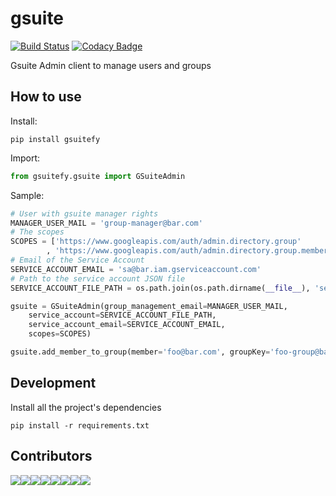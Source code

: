 # gsuite

[![Build Status](https://travis-ci.org/marcosvidolin/gsuitefy.svg?branch=master)](https://travis-ci.org/marcosvidolin/gsuitefy) [![Codacy Badge](https://api.codacy.com/project/badge/Grade/ff1fcd33e0c0461f8aac31250b64b9ac)](https://www.codacy.com/manual/marcosvidolin/gsuitefy?utm_source=github.com&amp;utm_medium=referral&amp;utm_content=marcosvidolin/gsuitefy&amp;utm_campaign=Badge_Grade)

Gsuite Admin client to manage users and groups

## How to use

Install:

```shell
pip install gsuitefy
```

Import:

```python
from gsuitefy.gsuite import GSuiteAdmin
```

Sample:
```python
# User with gsuite manager rights
MANAGER_USER_MAIL = 'group-manager@bar.com'
# The scopes
SCOPES = ['https://www.googleapis.com/auth/admin.directory.group'
        , 'https://www.googleapis.com/auth/admin.directory.group.member']
# Email of the Service Account
SERVICE_ACCOUNT_EMAIL = 'sa@bar.iam.gserviceaccount.com'
# Path to the service account JSON file
SERVICE_ACCOUNT_FILE_PATH = os.path.join(os.path.dirname(__file__), 'service-account.json')

gsuite = GSuiteAdmin(group_management_email=MANAGER_USER_MAIL,
    service_account=SERVICE_ACCOUNT_FILE_PATH,
    service_account_email=SERVICE_ACCOUNT_EMAIL,
    scopes=SCOPES)

gsuite.add_member_to_group(member='foo@bar.com', groupKey='foo-group@bar.com')
```

## Development

Install all the project's dependencies

```shell
pip install -r requirements.txt
```

## Contributors

[![](https://sourcerer.io/fame/marcosvidolin/marcosvidolin/gsuitefy/images/0)](https://sourcerer.io/fame/marcosvidolin/marcosvidolin/gsuitefy/links/0)[![](https://sourcerer.io/fame/marcosvidolin/marcosvidolin/gsuitefy/images/1)](https://sourcerer.io/fame/marcosvidolin/marcosvidolin/gsuitefy/links/1)[![](https://sourcerer.io/fame/marcosvidolin/marcosvidolin/gsuitefy/images/2)](https://sourcerer.io/fame/marcosvidolin/marcosvidolin/gsuitefy/links/2)[![](https://sourcerer.io/fame/marcosvidolin/marcosvidolin/gsuitefy/images/3)](https://sourcerer.io/fame/marcosvidolin/marcosvidolin/gsuitefy/links/3)[![](https://sourcerer.io/fame/marcosvidolin/marcosvidolin/gsuitefy/images/4)](https://sourcerer.io/fame/marcosvidolin/marcosvidolin/gsuitefy/links/4)[![](https://sourcerer.io/fame/marcosvidolin/marcosvidolin/gsuitefy/images/5)](https://sourcerer.io/fame/marcosvidolin/marcosvidolin/gsuitefy/links/5)[![](https://sourcerer.io/fame/marcosvidolin/marcosvidolin/gsuitefy/images/6)](https://sourcerer.io/fame/marcosvidolin/marcosvidolin/gsuitefy/links/6)[![](https://sourcerer.io/fame/marcosvidolin/marcosvidolin/gsuitefy/images/7)](https://sourcerer.io/fame/marcosvidolin/marcosvidolin/gsuitefy/links/7)
